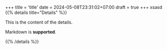 +++
title = 'title'
date = 2024-05-08T23:31:02+07:00
draft = true
+++
xsasd
{{% details title="Details" %}}

This is the content of the details.

Markdown is **supported**.

{{% /details %}}